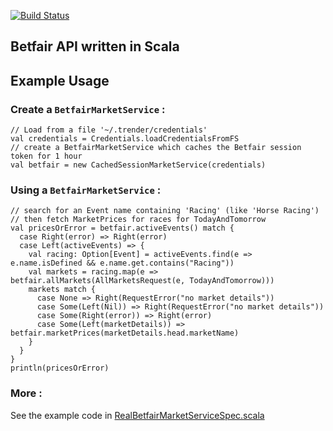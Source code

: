 [![Build Status](https://secure.travis-ci.org/pic/scala-betfair.png)](http://travis-ci.org/pic/scala-betfair)

Betfair API written in Scala
----------------------------

Example Usage
-------------
### Create a `BetfairMarketService` :

    // Load from a file '~/.trender/credentials'
    val credentials = Credentials.loadCredentialsFromFS
    // create a BetfairMarketService which caches the Betfair session token for 1 hour
    val betfair = new CachedSessionMarketService(credentials)

### Using a `BetfairMarketService` :

    // search for an Event name containing 'Racing' (like 'Horse Racing')
    // then fetch MarketPrices for races for TodayAndTomorrow
    val pricesOrError = betfair.activeEvents() match {
      case Right(error) => Right(error)
      case Left(activeEvents) => {
        val racing: Option[Event] = activeEvents.find(e => e.name.isDefined && e.name.get.contains("Racing"))
        val markets = racing.map(e => betfair.allMarkets(AllMarketsRequest(e, TodayAndTomorrow)))
        markets match {
          case None => Right(RequestError("no market details"))
          case Some(Left(Nil)) => Right(RequestError("no market details"))
          case Some(Right(error)) => Right(error)
          case Some(Left(marketDetails)) => betfair.marketPrices(marketDetails.head.marketName)
        }
      }
    }
    println(pricesOrError)
    
### More :

See the example code in [RealBetfairMarketServiceSpec.scala](https://github.com/oxlade39/scala-betfair/blob/master/src/test/scala/com/github/oxlade39/scalabetfair/service/RealBetfairMarketServiceSpec.scala)

